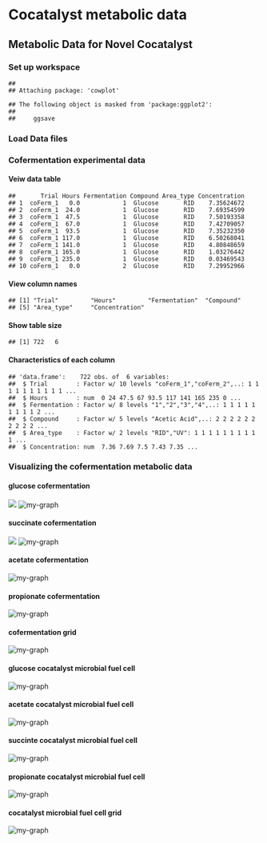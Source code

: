 Cocatalyst metabolic data
================

Metabolic Data for Novel Cocatalyst
-----------------------------------

### Set up workspace

    ## 
    ## Attaching package: 'cowplot'

    ## The following object is masked from 'package:ggplot2':
    ## 
    ##     ggsave

### Load Data files

### Cofermentation experimental data

#### Veiw data table

    ##       Trial Hours Fermentation Compound Area_type Concentration
    ## 1  coFerm_1   0.0            1  Glucose       RID    7.35624672
    ## 2  coFerm_1  24.0            1  Glucose       RID    7.69354599
    ## 3  coFerm_1  47.5            1  Glucose       RID    7.50193358
    ## 4  coFerm_1  67.0            1  Glucose       RID    7.42709057
    ## 5  coFerm_1  93.5            1  Glucose       RID    7.35232350
    ## 6  coFerm_1 117.0            1  Glucose       RID    6.50268041
    ## 7  coFerm_1 141.0            1  Glucose       RID    4.80848659
    ## 8  coFerm_1 165.0            1  Glucose       RID    1.03276442
    ## 9  coFerm_1 235.0            1  Glucose       RID    0.03469543
    ## 10 coFerm_1   0.0            2  Glucose       RID    7.29952966

#### View column names

    ## [1] "Trial"         "Hours"         "Fermentation"  "Compound"     
    ## [5] "Area_type"     "Concentration"

#### Show table size

    ## [1] 722   6

#### Characteristics of each column

    ## 'data.frame':    722 obs. of  6 variables:
    ##  $ Trial        : Factor w/ 10 levels "coFerm_1","coFerm_2",..: 1 1 1 1 1 1 1 1 1 1 ...
    ##  $ Hours        : num  0 24 47.5 67 93.5 117 141 165 235 0 ...
    ##  $ Fermentation : Factor w/ 8 levels "1","2","3","4",..: 1 1 1 1 1 1 1 1 1 2 ...
    ##  $ Compound     : Factor w/ 5 levels "Acetic Acid",..: 2 2 2 2 2 2 2 2 2 2 ...
    ##  $ Area_type    : Factor w/ 2 levels "RID","UV": 1 1 1 1 1 1 1 1 1 1 ...
    ##  $ Concentration: num  7.36 7.69 7.5 7.43 7.35 ...

### Visualizing the cofermentation metabolic data

#### glucose cofermentation

![](metabolic_files/figure-markdown_github/unnamed-chunk-7-1.png)
![my-graph](https://raw.githubusercontent.com/jalium/cocatalyst/master/metabolic_images/unnamed-chunk-7-1.png)

#### succinate cofermentation

![](metabolic_files/figure-markdown_github/unnamed-chunk-8-1.png)
![my-graph](https://raw.githubusercontent.com/jalium/cocatalyst/master/metabolic_images/unnamed-chunk-8-1.png)

#### acetate cofermentation

![my-graph](https://raw.githubusercontent.com/jalium/cocatalyst/master/metabolic_images/unnamed-chunk-9-1.png)

#### propionate cofermentation

![my-graph](https://raw.githubusercontent.com/jalium/cocatalyst/master/metabolic_images/unnamed-chunk-10-1.png)

#### cofermentation grid

![my-graph](https://raw.githubusercontent.com/jalium/cocatalyst/master/metabolic_images/unnamed-chunk-11-1.png)

#### glucose cocatalyst microbial fuel cell

![my-graph](https://raw.githubusercontent.com/jalium/cocatalyst/master/metabolic_images/unnamed-chunk-12-1.png)

#### acetate cocatalyst microbial fuel cell

![my-graph](https://raw.githubusercontent.com/jalium/cocatalyst/master/metabolic_images/unnamed-chunk-13-1.png)

#### succinte cocatalyst microbial fuel cell

![my-graph](https://raw.githubusercontent.com/jalium/cocatalyst/master/metabolic_images/unnamed-chunk-14-1.png)

#### propionate cocatalyst microbial fuel cell

![my-graph](https://raw.githubusercontent.com/jalium/cocatalyst/master/metabolic_images/unnamed-chunk-15-1.png)

#### cocatalyst microbial fuel cell grid

![my-graph](https://raw.githubusercontent.com/jalium/cocatalyst/master/metabolic_images/unnamed-chunk-16-1.png)
